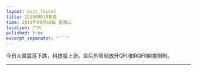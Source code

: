 ```yaml
---
layout: post_layout
title: 201909010复盘
time: 2019年09月10日 星期二
location: 广州
pulished: true
excerpt_separator: "```"
---
```



今日大盘震荡下跌，科技股上涨。盘后外管局放开QFII和RQFII额度限制。

-------------------------------------------------------
